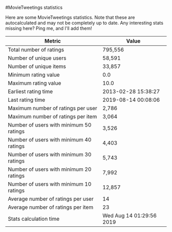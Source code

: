#MovieTweetings statistics

Here are some MovieTweetings statistics. Note that these are autocalculated and may not be completely up to date. Any interesting stats missing here? Ping me, and I'll add them!

Metric | Value
--- | ---
Total number of ratings                 | 795,556
Number of unique users                  | 58,591
Number of unique items                  | 33,857
Minimum rating value                    | 0.0
Maximum rating value                    | 10.0
Earliest rating time                    | 2013-02-28 15:38:27
Last rating time                        | 2019-08-14 00:08:06
Maximum number of ratings per user      | 2,786
Maximum number of ratings per item      | 3,064
Number of users with minimum 50 ratings | 3,526
Number of users with minimum 40 ratings | 4,403
Number of users with minimum 30 ratings | 5,743
Number of users with minimum 20 ratings | 7,992
Number of users with minimum 10 ratings | 12,857
Average number of ratings per user      | 14
Average number of ratings per item      | 23
Stats calculation time                  | Wed Aug 14 01:29:56 2019

